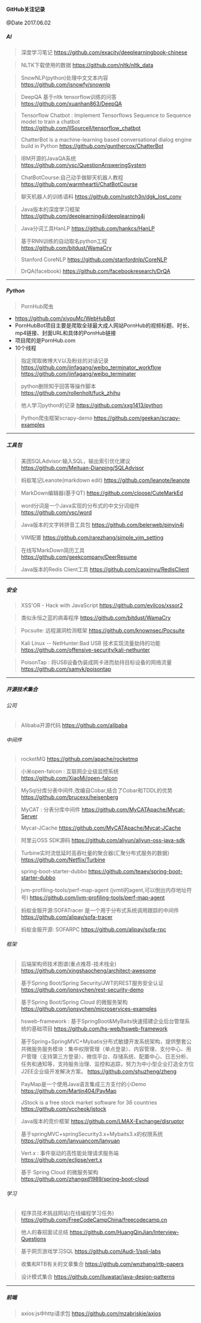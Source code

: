 #### GitHub关注记录
@Date 2017.06.02


##### AI

> 深度学习笔记
https://github.com/exacity/deeplearningbook-chinese

> NLTK下载使用的数据
https://github.com/nltk/nltk_data

> SnowNLP(python)处理中文文本内容
https://github.com/isnowfy/snownlp

> DeepQA 基于nltk tensorflow训练的问答
https://github.com/xuanhan863/DeepQA

> Tensorflow Chatbot : Implement Tensorflows Sequence to Sequence model to train a chatbot
https://github.com/llSourcell/tensorflow_chatbot

> ChatterBot is a machine-learning based conversational dialog engine build in Python
https://github.com/gunthercox/ChatterBot

> IBM开源的JavaQA系统
https://github.com/ysc/QuestionAnsweringSystem

> ChatBotCourse:自己动手做聊天机器人教程
https://github.com/warmheartli/ChatBotCourse

> 聊天机器人的训练语料
https://github.com/rustch3n/dgk_lost_conv

> Java版本的深度学习框架
https://github.com/deeplearning4j/deeplearning4j

> Java分词工具HanLP
https://github.com/hankcs/HanLP
   
> 基于RNN训练的自动取名python工程
https://github.com/bitdust/WamaCry

> Stanford CoreNLP
https://github.com/stanfordnlp/CoreNLP

> DrQA(facebook)
https://github.com/facebookresearch/DrQA

---

##### Python

> PornHub爬虫
* https://github.com/xiyouMc/WebHubBot
* PornHubBot项目主要是爬取全球最大成人网站PornHub的视频标题、时长、mp4链接、封面URL和具体的PornHub链接
* 项目爬的是PornHub.com
* 10个线程

> 指定爬取微博大V以及粉丝的对话记录
https://github.com/jinfagang/weibo_terminator_workflow
https://github.com/jinfagang/weibo_terminater

> python删除知乎回答等操作脚本
https://github.com/rollenholt/fuck_zhihu

> 他人学习python的记录
https://github.com/xxg1413/python
              
> Python爬虫框架scrapy-demo
https://github.com/geekan/scrapy-examples

---

##### 工具包

> 美团SQLAdvisor:输入SQL，输出索引优化建议
https://github.com/Meituan-Dianping/SQLAdvisor

> 蚂蚁笔记Leanote(markdown edit)
https://github.com/leanote/leanote

> MarkDown编辑器(基于QT)
https://github.com/cloose/CuteMarkEd

> word分词是一个Java实现的分布式的中文分词组件
https://github.com/ysc/word

> Java版本的文字转拼音工具包
https://github.com/belerweb/pinyin4j

> VIM配置
https://github.com/rarezhang/simple_vim_setting

> 在线写MarkDown简历工具
https://github.com/geekcompany/DeerResume

> Java版本的Redis Client工具
https://github.com/caoxinyu/RedisClient

---

##### 安全

> XSS'OR - Hack with JavaScript
https://github.com/evilcos/xssor2

> 类似永恒之蓝的病毒程序
https://github.com/bitdust/WamaCry

> Pocsuite: 远程漏洞检测框架
https://github.com/knownsec/Pocsuite

> Kali Linux -- NetHunter:Bad USB 技术实现流量劫持的功能
https://github.com/offensive-security/kali-nethunter

> PoisonTap : 将USB设备伪装成网卡进而劫持目标设备的网络流量 
https://github.com/samyk/poisontap

---

##### 开源技术集合

###### 公司

> Alibaba开源代码
https://github.com/alibaba

###### 中间件

> rocketMQ
https://github.com/apache/rocketmq

> 小米open-falcon : 互联网企业级监控系统
https://github.com/XiaoMi/open-falcon

> MySql分库分表中间件,改编自Cobar,结合了Cobar和TDDL的优势
https://github.com/brucexx/heisenberg

> MyCAT : 分表分库中间件
https://github.com/MyCATApache/Mycat-Server

> Mycat-JCache
https://github.com/MyCATApache/Mycat-JCache

> 阿里云OSS SDK源码
https://github.com/aliyun/aliyun-oss-java-sdk

> Turbine实时流低延时高吞吐量的聚合器(汇聚分布式服务的数据)
https://github.com/Netflix/Turbine

> spring-boot-starter-dubbo
https://github.com/teaey/spring-boot-starter-dubbo

> jvm-profiling-tools/perf-map-agent (jvmti的agent,可以倒出内存地址符号)
https://github.com/jvm-profiling-tools/perf-map-agent

> 蚂蚁金服开源:SOFATracer 是一个用于分布式系统调用跟踪的中间件
https://github.com/alipay/sofa-tracer

> 蚂蚁金服开源: SOFARPC 
https://github.com/alipay/sofa-rpc

###### 框架

> 后端架构师技术图谱(重点推荐-技术栈全)
https://github.com/xingshaocheng/architect-awesome

> 基于Spring Boot/Spring Security/JWT的REST服务安全认证
https://github.com/jonsychen/rest-security-demo

> 基于Spring Boot/Spring Cloud 的微服务架构
https://github.com/jonsychen/microservices-examples

> hsweb-framework : 基于SpringBoot&MyBaits快速搭建企业后台管理系统的基础项目
https://github.com/hs-web/hsweb-framework

> 基于Spring+SpringMVC+Mybatis分布式敏捷开发系统架构，提供整套公共微服务服务模块：集中权限管理（单点登录）、内容管理、支付中心、用户管理（支持第三方登录）、微信平台、存储系统、配置中心、日志分析、任务和通知等，支持服务治理、监控和追踪，努力为中小型企业打造全方位J2EE企业级开发解决方案。
https://github.com/shuzheng/zheng

> PayMap是一个使用Java语言集成三方支付的小Demo
https://github.com/Martin404/PayMap

> JStock is a free stock market software for 36 countries
https://github.com/yccheok/jstock

> Java版本的竞价框架
https://github.com/LMAX-Exchange/disruptor

> 基于springMVC+springSecurity3.x+Mybaits3.x的权限系统
https://github.com/lanyuancom/lanyuan

> Vert.x : 事件驱动的高性能处理请求服务端
https://github.com/eclipse/vert.x

> 基于 Spring Cloud 的微服务架构
https://github.com/zhangxd1989/spring-boot-cloud

###### 学习

> 程序员技术挑战网站(在线编程学习任务)
https://github.com/FreeCodeCampChina/freecodecamp.cn

> 他人的春招面试总结
https://github.com/HuangQinJian/Interview-Questions

> 基于网页游戏学习SQL
https://github.com/Audi-1/sqli-labs

> 收集和RTB有关的文章集合
https://github.com/wnzhang/rtb-papers

> 设计模式集合
https://github.com/iluwatar/java-design-patterns

--- 

##### 前端

> axios:js中http请求包
https://github.com/mzabriskie/axios
